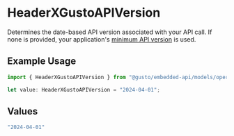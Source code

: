 # HeaderXGustoAPIVersion

Determines the date-based API version associated with your API call. If none is provided, your application's [minimum API version](https://docs.gusto.com/embedded-payroll/docs/api-versioning#minimum-api-version) is used.

## Example Usage

```typescript
import { HeaderXGustoAPIVersion } from "@gusto/embedded-api/models/operations/putv1locationslocationid.js";

let value: HeaderXGustoAPIVersion = "2024-04-01";
```

## Values

```typescript
"2024-04-01"
```